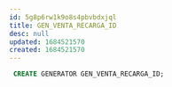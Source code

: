 ```yaml
---
id: 5g8p6rw1k9o8s4pbvbdxjql
title: GEN_VENTA_RECARGA_ID
desc: null
updated: 1684521570
created: 1684521570
---
```



```sql
 CREATE GENERATOR GEN_VENTA_RECARGA_ID;
```
